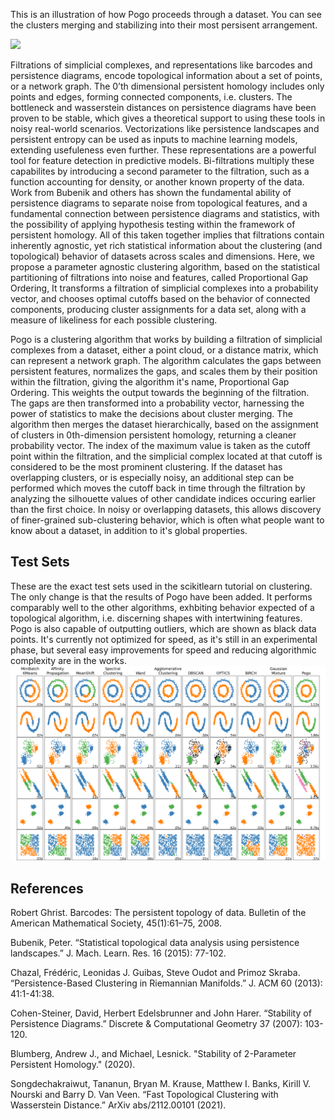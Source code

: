 This is an illustration of how Pogo proceeds through a dataset. You can see the clusters merging and stabilizing
into their most persisent arrangement.

<img  src="varied120frames.gif" />


   Filtrations of simplicial complexes, and representations like barcodes and persistence diagrams, encode topological information about a set of points, or a network graph. The 0’th dimensional persistent homology includes only points and edges, forming connected components, i.e. clusters. The bottleneck and wasserstein distances on persistence diagrams have been proven to be stable, which gives a theoretical support to using these tools in noisy real-world scenarios. Vectorizations like persistence landscapes and persistent entropy can be used as inputs to machine learning models, extending usefuleness even further. These representations are a powerful tool for feature detection in predictive models. Bi-filtrations multiply these capabilites by introducing a second parameter to the filtration, such as a function accounting for density, or another known property of the data. Work from Bubenik and others has shown the fundamental ability of persistence diagrams to separate noise from topological features, and a fundamental connection between persistence diagrams and statistics, with the possibility of applying hypothesis testing within the framework of persistent homology. All of this taken together implies that filtrations contain inherently agnostic, yet rich statistical information about the clustering (and topological) behavior of datasets across scales and dimensions. Here, we propose a parameter agnostic clustering algorithm, based on the statistical partitioning of filtrations into noise and features, called Proportional Gap Ordering, It transforms a filtration of simplicial complexes into a probability vector, and chooses optimal cutoffs based on the behavior of connected components, producing cluster assignments for a data set, along with a measure of likeliness for each possible clustering.

Pogo is a clustering algorithm that works by building a filtration of simplicial complexes from a dataset,
either a point cloud, or a distance matrix, which can represent a network graph.
The algorithm calculates the gaps between persistent features, normalizes the gaps,
and scales them by their position within the filtration, giving the algorithm it's name,
Proportional Gap Ordering. This weights the output towards the beginning of the filtration.
The gaps are then transformed into a probability vector, harnessing the power of statistics
to make the decisions about cluster merging. The algorithm then merges the dataset hierarchically,
based on the assignment of clusters in 0th-dimension persistent homology, returning a cleaner probability vector.
The index of the maximum value is taken as the cutoff point within the filtration, and the simplicial complex
located at that cutoff is considered to be the most prominent clustering.
If the dataset has overlapping clusters, or is especially noisy, an additional step can be performed which moves
the cutoff back in time through the filtration by analyzing the silhouette values of other candidate indices
occuring earlier than the first choice. In noisy or overlapping datasets, this allows discovery of finer-grained
sub-clustering behavior, which is often what people want to know about a dataset, in addition to it's
global properties.   
   
   
## Test Sets
These are the exact test sets used in the scikitlearn tutorial on clustering. The only change is that the results of Pogo have
been added. It performs comparably well to the other algorithms, exhbiting behavior expected of a topological algorithm, i.e.
discerning shapes with intertwining features. Pogo is also capable of outputting outliers, which are shown as black data points.
It's currently not optimized for speed, as it's still in an experimental phase, but several easy improvements for speed and reducing algorithmic complexity are in the works.
<img  src="plot-cluster-comparison.png" />


## References

Robert Ghrist. Barcodes: The persistent topology of data. Bulletin of the American Mathematical
Society, 45(1):61–75, 2008.

Bubenik, Peter. “Statistical topological data analysis using persistence landscapes.” J. Mach. Learn. Res. 16 (2015): 77-102.

Chazal, Frédéric, Leonidas J. Guibas, Steve Oudot and Primoz Skraba. “Persistence-Based Clustering in Riemannian Manifolds.” J. ACM 60 (2013): 41:1-41:38.

Cohen-Steiner, David, Herbert Edelsbrunner and John Harer. “Stability of Persistence Diagrams.” Discrete & Computational Geometry 37 (2007): 103-120.

Blumberg, Andrew J., and Michael, Lesnick. "Stability of 2-Parameter Persistent Homology." (2020). 

Songdechakraiwut, Tananun, Bryan M. Krause, Matthew I. Banks, Kirill V. Nourski and Barry D. Van Veen. “Fast Topological Clustering with Wasserstein Distance.” ArXiv abs/2112.00101 (2021).